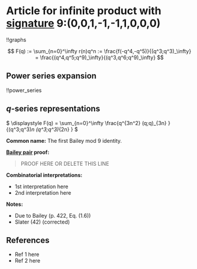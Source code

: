 # Article for infinite product with [signature](../product_signature.html) 9:(0,0,1,-1,-1,1,0,0,0)

!!graphs

$$ F(q) := \sum_{n=0}^\infty r(n)q^n := \frac{f(-q^4,-q^5)}{(q^3;q^3)_\infty} = \frac{(q^4,q^5;q^9)_\infty}{(q^3,q^6;q^9)_\infty} $$


## Power series expansion

!!power_series

## $q$-series representations

$ \displaystyle F(q) = \sum_{n=0}^\infty \frac{q^{3n^2} (q;q)_{3n} }{(q^3;q^3)_n (q^3;q^3)_{2n} } $

**Common name:** The first Bailey mod 9 identity.

**[Bailey pair](../Bailey_pairs.html) proof:**
> PROOF HERE OR DELETE THIS LINE

**Combinatorial interpretations:**
- 1st interpretation here
- 2nd interpretation here
    
**Notes:**
- Due to Bailey (p. 422, Eq. (1.6))
- Slater (42) (corrected)
    
## References
- Ref 1 here
- Ref 2 here
